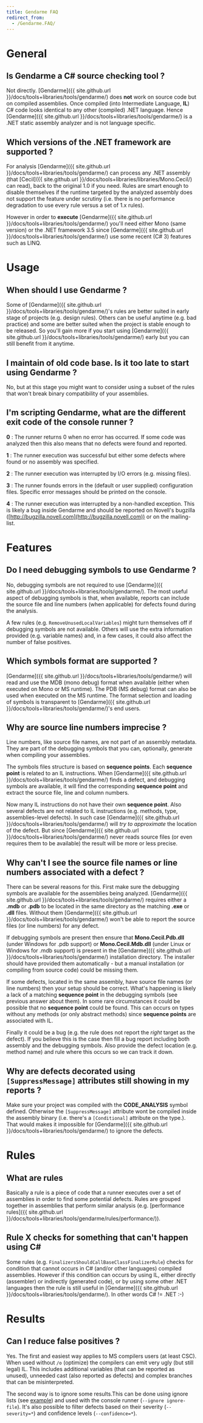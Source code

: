 ```yaml
---
title: Gendarme FAQ
redirect_from:
  - /Gendarme.FAQ/
---
```


General
=======

Is Gendarme a C\# source checking tool ?
----------------------------------------

Not directly. [Gendarme]({{ site.github.url }}/docs/tools+libraries/tools/gendarme/) does **not** work on source code but on compiled assemblies. Once compiled (into Intermediate Language, **IL**) C\# code looks identical to any other (compiled) .NET language. Hence [Gendarme]({{ site.github.url }}/docs/tools+libraries/tools/gendarme/) is a .NET static assembly analyzer and is not language specific.

Which versions of the .NET framework are supported ?
----------------------------------------------------

For analysis [Gendarme]({{ site.github.url }}/docs/tools+libraries/tools/gendarme/) can process any .NET assembly (that [Cecil]({{ site.github.url }}/docs/tools+libraries/libraries/Mono.Cecil/) can read), back to the original 1.0 if you need. Rules are smart enough to disable themselves if the runtime targeted by the analyzed assembly does not support the feature under scrutiny (i.e. there is no performance degradation to use every rule versus a set of 1.x rules).

However in order to **execute** [Gendarme]({{ site.github.url }}/docs/tools+libraries/tools/gendarme/) you'll need either Mono (same version) or the .NET framework 3.5 since [Gendarme]({{ site.github.url }}/docs/tools+libraries/tools/gendarme/) use some recent (C\# 3) features such as LINQ.

Usage
=====

When should I use Gendarme ?
----------------------------

Some of [Gendarme]({{ site.github.url }}/docs/tools+libraries/tools/gendarme/)'s rules are better suited in early stage of projects (e.g. design rules). Others can be useful anytime (e.g. bad practice) and some are better suited when the project is stable enough to be released. So you'll gain more if you start using [Gendarme]({{ site.github.url }}/docs/tools+libraries/tools/gendarme/) early but you can still benefit from it anytime.

I maintain of old code base. Is it too late to start using Gendarme ?
---------------------------------------------------------------------

No, but at this stage you might want to consider using a subset of the rules that won't break binary compatibility of your assemblies.

I'm scripting Gendarme, what are the different exit code of the console runner ?
--------------------------------------------------------------------------------

**0** : The runner returns 0 when no error has occurred. If some code was analyzed then this also means that no defects were found and reported.

**1** : The runner execution was successful but either some defects where found or no assembly was specified.

**2** : The runner execution was interrupted by I/O errors (e.g. missing files).

**3** : The runner founds errors in the (default or user supplied) configuration files. Specific error messages should be printed on the console.

**4** : The runner execution was interrupted by a non-handled exception. This is likely a bug inside Gendarme and should be reported on Novell's bugzilla ([http://bugzilla.novell.com](http://bugzilla.novell.com)) or on the mailing-list.

Features
========

Do I need debugging symbols to use Gendarme ?
---------------------------------------------

No, debugging symbols are not required to use [Gendarme]({{ site.github.url }}/docs/tools+libraries/tools/gendarme/). The most useful aspect of debugging symbols is that, when available, reports can include the source file and line numbers (when applicable) for defects found during the analysis.

A few rules (e.g. `RemoveUnusedLocalVariables`) might turn themselves off if debugging symbols are not available. Others will use the extra information provided (e.g. variable names) and, in a few cases, it could also affect the number of false positives.

Which symbols format are supported ?
------------------------------------

[Gendarme]({{ site.github.url }}/docs/tools+libraries/tools/gendarme/) will read and use the MDB (mono debug) format when available (either when executed on Mono or MS runtime). The PDB (MS debug) format can also be used when executed on the MS runtime. The format selection and loading of symbols is transparent to [Gendarme]({{ site.github.url }}/docs/tools+libraries/tools/gendarme/)'s end users.

Why are source line numbers imprecise ?
---------------------------------------

Line numbers, like source file names, are not part of an assembly metadata. They are part of the debugging symbols that you can, optionally, generate when compiling your assemblies.

The symbols files structure is based on **sequence points**. Each **sequence point** is related to an IL instructions. When [Gendarme]({{ site.github.url }}/docs/tools+libraries/tools/gendarme/) finds a defect, and debugging symbols are available, it will find the corresponding **sequence point** and extract the source file, line and column numbers.

Now many IL instructions do not have their own **sequence point**. Also several defects are not related to IL instructions (e.g. methods, type, assemblies-level defects). In such case [Gendarme]({{ site.github.url }}/docs/tools+libraries/tools/gendarme/) will *try to approximate* the location of the defect. But since [Gendarme]({{ site.github.url }}/docs/tools+libraries/tools/gendarme/) never reads source files (or even requires them to be available) the result will be more or less precise.

Why can't I see the source file names or line numbers associated with a defect ?
--------------------------------------------------------------------------------

There can be several reasons for this. First make sure the debugging symbols are available for the assemblies being analyzed. [Gendarme]({{ site.github.url }}/docs/tools+libraries/tools/gendarme/) requires either a **.mdb** or **.pdb** to be located in the same directory as the matching **.exe** or **.dll** files. Without them [Gendarme]({{ site.github.url }}/docs/tools+libraries/tools/gendarme/) won't be able to report the source files (or line numbers) for any defect.

If debugging symbols are present then ensure that **Mono.Cecil.Pdb.dll** (under Windows for .pdb support) or **Mono.Cecil.Mdb.dll** (under Linux or Windows for .mdb support) is present in the [Gendarme]({{ site.github.url }}/docs/tools+libraries/tools/gendarme/) installation directory. The installer should have provided them automatically - but a manual installation (or compiling from source code) could be missing them.

If some defects, located in the same assembly, have source file names (or line numbers) then your setup should be correct. What's happening is likely a lack of a matching **sequence point** in the debugging symbols (see previous answer about them). In some rare circumstances it could be possible that no **sequence point** could be found. This can occurs on types without any methods (or only abstract methods) since **sequence points** are associated with IL.

Finally it could be a bug (e.g. the rule does not report the *right* target as the defect). If you believe this is the case then fill a bug report including both assembly and the debugging symbols. Also provide the defect location (e.g. method name) and rule where this occurs so we can track it down.

Why are defects decorated using `[SuppressMessage]` attributes still showing in my reports ?
--------------------------------------------------------------------------------------------

Make sure your project was compiled with the **CODE\_ANALYSIS** symbol defined. Otherwise the `[SuppressMessage]` attribute wont be compiled inside the assembly binary (i.e. there's a `[Conditional]` attribute on the type.). That would makes it impossible for [Gendarme]({{ site.github.url }}/docs/tools+libraries/tools/gendarme/) to ignore the defects.

Rules
=====

What are rules
--------------

Basically a rule is a piece of code that a runner executes over a set of assemblies in order to find some potential defects. Rules are grouped together in assemblies that perform similar analysis (e.g. [performance rules]({{ site.github.url }}/docs/tools+libraries/tools/gendarme/rules/performance/)).

Rule X checks for something that can't happen using C\#
-------------------------------------------------------

Some rules (e.g. `FinalizersShouldCallBaseClassFinalizerRule`) checks for condition that cannot occurs in C\# (and/or other languages) compiled assemblies. However if this condition can occurs by using IL, either directly (assembler) or indirectly (generated code), or by using some other .NET languages then the rule is still useful in [Gendarme]({{ site.github.url }}/docs/tools+libraries/tools/gendarme/). In other words C\# != .NET :-)

Results
=======

Can I reduce false positives ?
------------------------------

Yes. The first and easiest way applies to MS compilers users (at least CSC). When used without `/o` (optimize) the compilers can emit very ugly (but still legal) IL. This includes additional variables (that can be reported as unused), unneeded cast (also reported as defects) and complex branches that can be misinterpreted.

The second way is to ignore some results.This can be done using ignore lists (see [example](https://github.com/mono/mono-tools/blob/master/gendarme/self-test.ignore)) and used with the console runner (`--ignore ignore-file`). It's also possible to filter defects based on their severity (`--severity=*`) and confidence levels (`--confidence=*`).

